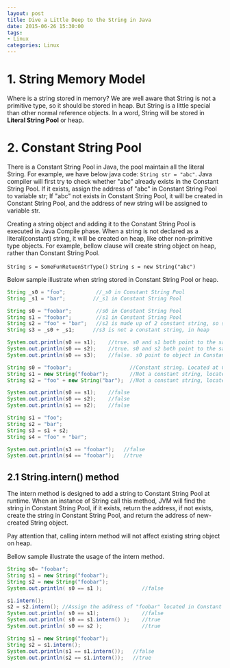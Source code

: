 ```yaml
---
layout: post
title: Dive a Little Deep to the String in Java
date: 2015-06-26 15:30:00
tags:
- Linux
categories: Linux
---
```


# 1. String Memory Model
Where is a string stored in memory? We are well aware that String is not a primitive type, so it should be stored in heap. But String is a little special than other normal reference objects.
In a word, String will be stored in **Literal String Pool** or heap.

# 2. Constant String Pool
There is a Constant String Pool in Java, the pool maintain all the literal String. For example, we have below java code:
`String str = "abc"`. Java compiler will first try to check whether "abc" already exists in the Constant String Pool. If it exists, assign the address of "abc" in Constant String Pool to variable str;
If "abc" not exists in Constant String Pool, it will be created in Constant String Pool, and the address of new string will be assigned to variable str.

Creating a string object and adding it to the Constant String Pool is executed in Java Compile phase.
When a string is not declared as a literal(constant) string, it will be created on heap, like other non-primitive type objects.
For example, bellow clause will create string object on heap, rather than Constant String Pool.

`String s = SomeFunRetuenStrType()`
`String s = new String("abc")`

Below sample illustrate when string stored in Constant String Pool or heap.

```java
String _s0 = "foo";          //_s0 in Constant String Pool
String _s1 = "bar";         //_s1 in Constant String Pool

String s0 = "foobar";        //s0 in Constant String Pool
String s1 = "foobar";        //s1 in Constant String Pool
String s2 = "foo" + "bar";   //s2 is made up of 2 constant string, so s2 is also a constant string
String s3 = _s0 + _s1;      //s3 is not a constant string, in heap

System.out.println(s0 == s1);    //true. s0 and s1 both point to the same object in Constant String Pool.
System.out.println(s0 == s2);    //true. s0 and s2 both point to the same object in Constant String Pool.
System.out.println(s0 == s3);    //false. s0 point to object in Constant String Pool, while s3 point to object in heap.
```

```java
String s0 = "foobar";                   //Constant string. Located at Constant String Pool.
String s1 = new String("foobar");       //Not a constant string, located in heap.
String s2 = "foo" + new String("bar");  //Not a constant string, located in heap. And the address is different with s1.

System.out.println(s0 == s1);    //false
System.out.println(s0 == s2);    //false
System.out.println(s1 == s2);    //false
```

```java
String s1 = "foo";
String s2 = "bar";
String s3 = s1 + s2;
String s4 = "foo" + "bar";

System.out.println(s3 == "foobar");   //false
System.out.println(s4 == "foobar");   //true
```

## 2.1 String.intern() method
The intern method is designed to add a string to Constant String Pool at runtime.
When an instance of String call this method, JVM will find the string in Constant String Pool, if it exists, return the address, if not exists, create the string in Constant String Pool, and return the address of new-created String object.

Pay attention that, calling intern method will not affect existing string object on heap.

Bellow sample illustrate the usage of the intern method.

```java
String s0= "foobar";
String s1 = new String("foobar");
String s2 = new String("foobar");
System.out.println( s0 == s1 );             //false

s1.intern();
s2 = s2.intern(); //Assign the address of "foobar" located in Constant String Pool to variable s2
System.out.println( s0 == s1);              //false
System.out.println( s0 == s1.intern() );    //true
System.out.println( s0 == s2 );             //true
```

```java
String s1 = new String("foobar");
String s2 = s1.intern();
System.out.println(s1 == s1.intern());   //false
System.out.println(s2 == s1.intern());   //true
```


